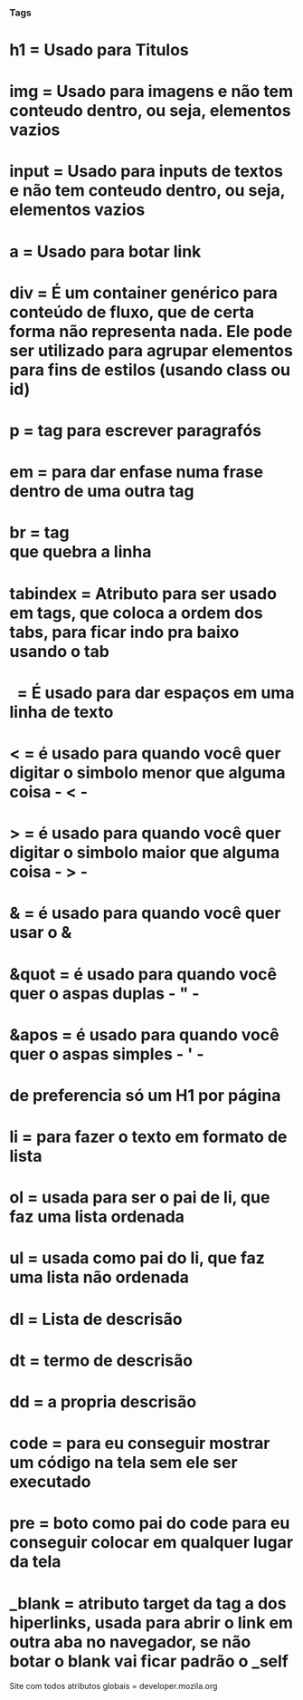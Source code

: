 ### Tags

# h1 = Usado para Titulos 

# img = Usado para imagens e não tem conteudo dentro, ou seja, elementos vazios

# input = Usado para inputs de textos e não tem conteudo dentro, ou seja, elementos vazios

# a = Usado para botar link 

# div = É um container genérico para conteúdo de fluxo, que de certa forma não representa nada. Ele pode ser utilizado para agrupar elementos para fins de estilos (usando class ou id)

# p = tag para escrever paragrafós

# em = para dar enfase numa frase dentro de uma outra tag

# br = tag <br/> que quebra a linha 

# tabindex = Atributo para ser usado em tags, que coloca a ordem dos tabs, para ficar indo pra baixo usando o tab

# &nbsp; = É usado para dar espaços em uma linha de texto

# &lt; = é usado para quando você quer digitar o simbolo menor que alguma coisa - < - 

# &gt; = é usado para quando você quer digitar o simbolo maior que alguma coisa - > -

# &amp; = é usado para quando você quer usar o & 

# &quot = é usado para quando você quer o aspas duplas - " - 

# &apos = é usado para quando você quer o aspas simples - ' - 

# de preferencia só um H1 por página

# li = para fazer o texto em formato de lista

# ol = usada para ser o pai de li, que faz uma lista ordenada

# ul = usada como pai do li, que faz uma lista não ordenada

# dl = Lista de descrisão

# dt = termo de descrisão

# dd = a propria descrisão

# code = para eu conseguir mostrar um código na tela sem ele ser executado

# pre = boto como pai do code para eu conseguir colocar em qualquer lugar da tela

# _blank = atributo target da tag a dos hiperlinks, usada para abrir o link em outra aba no navegador, se não botar o blank vai ficar padrão o _self

Site com todos atributos globais = developer.mozila.org